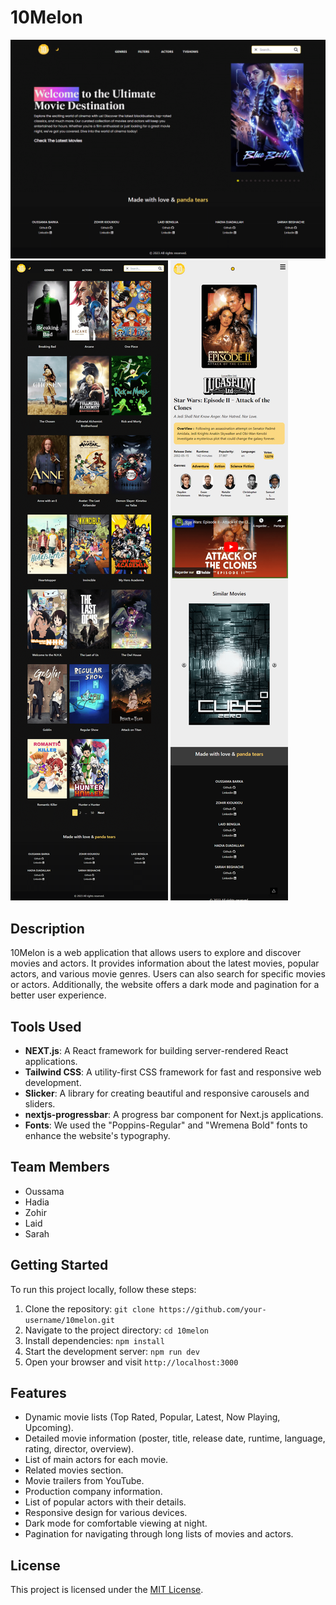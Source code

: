 # 10Melon

![10Melon Screenshot](screenshot-1.png)
![10Melon Screenshot](screenshot-2.png)
![10Melon Screenshot](screenshot-3.png)

## Description

10Melon is a web application that allows users to explore and discover movies and actors. It provides information about the latest movies, popular actors, and various movie genres. Users can also search for specific movies or actors. Additionally, the website offers a dark mode and pagination for a better user experience.

## Tools Used

- **NEXT.js**: A React framework for building server-rendered React applications.
- **Tailwind CSS**: A utility-first CSS framework for fast and responsive web development.
- **Slicker**: A library for creating beautiful and responsive carousels and sliders.
- **nextjs-progressbar**: A progress bar component for Next.js applications.
- **Fonts**: We used the "Poppins-Regular" and "Wremena Bold" fonts to enhance the website's typography.

## Team Members

- Oussama
- Hadia
- Zohir
- Laid
- Sarah

## Getting Started

To run this project locally, follow these steps:

1. Clone the repository: `git clone https://github.com/your-username/10melon.git`
2. Navigate to the project directory: `cd 10melon`
3. Install dependencies: `npm install`
4. Start the development server: `npm run dev`
5. Open your browser and visit `http://localhost:3000`

## Features

- Dynamic movie lists (Top Rated, Popular, Latest, Now Playing, Upcoming).
- Detailed movie information (poster, title, release date, runtime, language, rating, director, overview).
- List of main actors for each movie.
- Related movies section.
- Movie trailers from YouTube.
- Production company information.
- List of popular actors with their details.
- Responsive design for various devices.
- Dark mode for comfortable viewing at night.
- Pagination for navigating through long lists of movies and actors.

## License

This project is licensed under the [MIT License](LICENSE).
